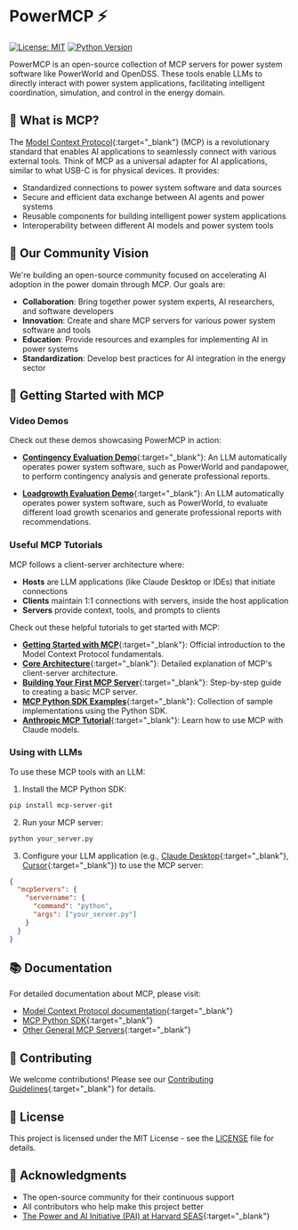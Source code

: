 # PowerMCP ⚡

[![License: MIT](https://img.shields.io/badge/License-MIT-yellow.svg)](https://opensource.org/licenses/MIT)
[![Python Version](https://img.shields.io/badge/python-3.10%2B-blue.svg)](https://www.python.org/downloads/)

PowerMCP is an open-source collection of MCP servers for power system software like PowerWorld and OpenDSS. These tools enable LLMs to directly interact with power system applications, facilitating intelligent coordination, simulation, and control in the energy domain.

## 🌟 What is MCP?

The [Model Context Protocol](https://modelcontextprotocol.io/introduction){:target="_blank"} (MCP) is a revolutionary standard that enables AI applications to seamlessly connect with various external tools. Think of MCP as a universal adapter for AI applications, similar to what USB-C is for physical devices. It provides:

- Standardized connections to power system software and data sources
- Secure and efficient data exchange between AI agents and power systems
- Reusable components for building intelligent power system applications
- Interoperability between different AI models and power system tools

## 🤝 Our Community Vision

We're building an open-source community focused on accelerating AI adoption in the power domain through MCP. Our goals are:

- **Collaboration**: Bring together power system experts, AI researchers, and software developers
- **Innovation**: Create and share MCP servers for various power system software and tools
- **Education**: Provide resources and examples for implementing AI in power systems
- **Standardization**: Develop best practices for AI integration in the energy sector

## 🚀 Getting Started with MCP

### Video Demos

Check out these demos showcasing PowerMCP in action:

- [**Contingency Evaluation Demo**](https://www.youtube.com/watch?v=MbF-SlBI4Ws){:target="_blank"}: An LLM automatically operates power system software, such as PowerWorld and pandapower, to perform contingency analysis and generate professional reports.

- [**Loadgrowth Evaluation Demo**](https://www.youtube.com/watch?v=euFUvhhV5dM){:target="_blank"}: An LLM automatically operates power system software, such as PowerWorld, to evaluate different load growth scenarios and generate professional reports with recommendations.

### Useful MCP Tutorials

MCP follows a client-server architecture where:

* **Hosts** are LLM applications (like Claude Desktop or IDEs) that initiate connections
* **Clients** maintain 1:1 connections with servers, inside the host application
* **Servers** provide context, tools, and prompts to clients

Check out these helpful tutorials to get started with MCP:

- [**Getting Started with MCP**](https://modelcontextprotocol.io/introduction){:target="_blank"}: Official introduction to the Model Context Protocol fundamentals.
- [**Core Architecture**](https://modelcontextprotocol.io/docs/concepts/architecture){:target="_blank"}: Detailed explanation of MCP's client-server architecture.
- [**Building Your First MCP Server**](https://modelcontextprotocol.io/build/server){:target="_blank"}: Step-by-step guide to creating a basic MCP server.
- [**MCP Python SDK Examples**](https://github.com/modelcontextprotocol/python-sdk/tree/main/examples){:target="_blank"}: Collection of sample implementations using the Python SDK.
- [**Anthropic MCP Tutorial**](https://docs.anthropic.com/claude/docs/model-context-protocol){:target="_blank"}: Learn how to use MCP with Claude models.

### Using with LLMs

To use these MCP tools with an LLM:

1. Install the MCP Python SDK:
```bash
pip install mcp-server-git
```

2. Run your MCP server:
```bash
python your_server.py
```

3. Configure your LLM application (e.g., [Claude Desktop](https://claude.ai/download){:target="_blank"}, [Cursor](https://www.cursor.com/){:target="_blank"}) to use the MCP server:
```json
{
  "mcpServers": {
    "servername": {
      "command": "python",
      "args": ["your_server.py"]
    }
  }
}
```

## 📚 Documentation

For detailed documentation about MCP, please visit:
- [Model Context Protocol documentation](https://modelcontextprotocol.io/introduction){:target="_blank"}
- [MCP Python SDK](https://github.com/modelcontextprotocol/python-sdk){:target="_blank"}
- [Other General MCP Servers](https://smithery.ai/){:target="_blank"}

## 🤝 Contributing

We welcome contributions! Please see our [Contributing Guidelines](https://power-agent.github.io/){:target="_blank"} for details.

## 📄 License

This project is licensed under the MIT License - see the [LICENSE](LICENSE) file for details.

## 🙏 Acknowledgments

- The open-source community for their continuous support
- All contributors who help make this project better
- [The Power and AI Initiative (PAI) at Harvard SEAS](https://pai.seas.harvard.edu/){:target="_blank"}
